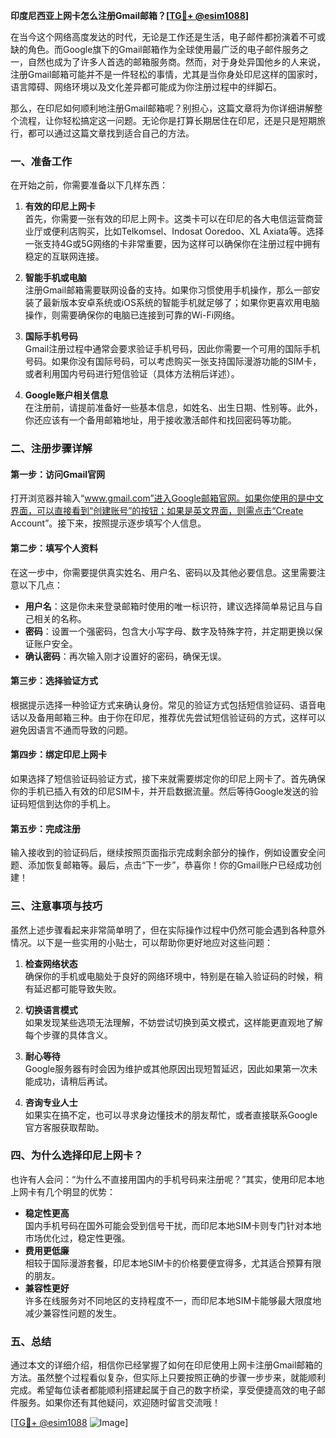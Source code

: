 **印度尼西亚上网卡怎么注册Gmail邮箱？[[TG💪+ @esim1088](https://t.me/s/esim1088)]**

在当今这个网络高度发达的时代，无论是工作还是生活，电子邮件都扮演着不可或缺的角色。而Google旗下的Gmail邮箱作为全球使用最广泛的电子邮件服务之一，自然也成为了许多人首选的邮箱服务商。然而，对于身处异国他乡的人来说，注册Gmail邮箱可能并不是一件轻松的事情，尤其是当你身处印尼这样的国家时，语言障碍、网络环境以及文化差异都可能成为你注册过程中的绊脚石。

那么，在印尼如何顺利地注册Gmail邮箱呢？别担心，这篇文章将为你详细讲解整个流程，让你轻松搞定这一问题。无论你是打算长期居住在印尼，还是只是短期旅行，都可以通过这篇文章找到适合自己的方法。

### **一、准备工作**

在开始之前，你需要准备以下几样东西：

1. **有效的印尼上网卡**  
   首先，你需要一张有效的印尼上网卡。这类卡可以在印尼的各大电信运营商营业厅或便利店购买，比如Telkomsel、Indosat Ooredoo、XL Axiata等。选择一张支持4G或5G网络的卡非常重要，因为这样可以确保你在注册过程中拥有稳定的互联网连接。

2. **智能手机或电脑**  
   注册Gmail邮箱需要联网设备的支持。如果你习惯使用手机操作，那么一部安装了最新版本安卓系统或iOS系统的智能手机就足够了；如果你更喜欢用电脑操作，则需要确保你的电脑已连接到可靠的Wi-Fi网络。

3. **国际手机号码**  
   Gmail注册过程中通常会要求验证手机号码，因此你需要一个可用的国际手机号码。如果你没有国际号码，可以考虑购买一张支持国际漫游功能的SIM卡，或者利用国内号码进行短信验证（具体方法稍后详述）。

4. **Google账户相关信息**  
   在注册前，请提前准备好一些基本信息，如姓名、出生日期、性别等。此外，你还应该有一个备用邮箱地址，用于接收激活邮件和找回密码等功能。

### **二、注册步骤详解**

#### **第一步：访问Gmail官网**
打开浏览器并输入“www.gmail.com”进入Google邮箱官网。如果你使用的是中文界面，可以直接看到“创建账号”的按钮；如果是英文界面，则需点击“Create Account”。接下来，按照提示逐步填写个人信息。

#### **第二步：填写个人资料**
在这一步中，你需要提供真实姓名、用户名、密码以及其他必要信息。这里需要注意以下几点：
- **用户名**：这是你未来登录邮箱时使用的唯一标识符，建议选择简单易记且与自己相关的名称。
- **密码**：设置一个强密码，包含大小写字母、数字及特殊字符，并定期更换以保证账户安全。
- **确认密码**：再次输入刚才设置好的密码，确保无误。

#### **第三步：选择验证方式**
根据提示选择一种验证方式来确认身份。常见的验证方式包括短信验证码、语音电话以及备用邮箱三种。由于你在印尼，推荐优先尝试短信验证码的方式，这样可以避免因语言不通而导致的问题。

#### **第四步：绑定印尼上网卡**
如果选择了短信验证码验证方式，接下来就需要绑定你的印尼上网卡了。首先确保你的手机已插入有效的印尼SIM卡，并开启数据流量。然后等待Google发送的验证码短信到达你的手机上。

#### **第五步：完成注册**
输入接收到的验证码后，继续按照页面指示完成剩余部分的操作，例如设置安全问题、添加恢复邮箱等。最后，点击“下一步”，恭喜你！你的Gmail账户已经成功创建！

### **三、注意事项与技巧**

虽然上述步骤看起来非常简单明了，但在实际操作过程中仍然可能会遇到各种意外情况。以下是一些实用的小贴士，可以帮助你更好地应对这些问题：

1. **检查网络状态**  
   确保你的手机或电脑处于良好的网络环境中，特别是在输入验证码的时候，稍有延迟都可能导致失败。

2. **切换语言模式**  
   如果发现某些选项无法理解，不妨尝试切换到英文模式，这样能更直观地了解每个步骤的具体含义。

3. **耐心等待**  
   Google服务器有时会因为维护或其他原因出现短暂延迟，因此如果第一次未能成功，请稍后再试。

4. **咨询专业人士**  
   如果实在搞不定，也可以寻求身边懂技术的朋友帮忙，或者直接联系Google官方客服获取帮助。

### **四、为什么选择印尼上网卡？**

也许有人会问：“为什么不直接用国内的手机号码来注册呢？”其实，使用印尼本地上网卡有几个明显的优势：
- **稳定性更高**  
  国内手机号码在国外可能会受到信号干扰，而印尼本地SIM卡则专门针对本地市场优化过，稳定性更强。
- **费用更低廉**  
  相较于国际漫游套餐，印尼本地SIM卡的价格要便宜得多，尤其适合预算有限的朋友。
- **兼容性更好**  
  许多在线服务对不同地区的支持程度不一，而印尼本地SIM卡能够最大限度地减少兼容性问题的发生。

### **五、总结**

通过本文的详细介绍，相信你已经掌握了如何在印尼使用上网卡注册Gmail邮箱的方法。虽然整个过程看似复杂，但实际上只要按照正确的步骤一步步来，就能顺利完成。希望每位读者都能顺利搭建起属于自己的数字桥梁，享受便捷高效的电子邮件服务。如果你还有其他疑问，欢迎随时留言交流哦！

[[TG💪+ @esim1088](https://t.me/s/esim1088) ![Image](https://i.postimg.cc/4NQfJmqS/Snipaste-2025-05-13-00-14-12.png)]